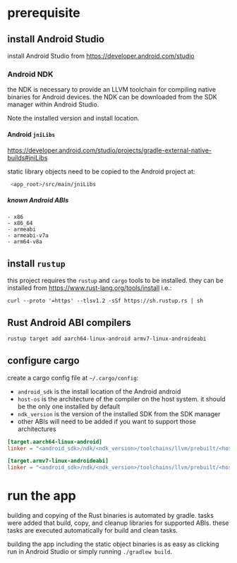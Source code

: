 # prerequisite

## install Android Studio
install Android Studio from https://developer.android.com/studio

### Android NDK
the NDK is necessary to provide an LLVM toolchain for compiling native binaries for Android devices. the NDK can be downloaded from the SDK manager within Android Studio. 

Note the installed version and install location.

#### Android `jniLibs`
https://developer.android.com/studio/projects/gradle-external-native-builds#jniLibs
   
static library objects need to be copied to the Android project at:
   
   ```sh 
	<app_root>/src/main/jniLibs
   ```
   
##### known Android ABIs
	- x86
	- x86_64
	- armeabi
	- armeabi-v7a
	- arm64-v8a
    
## install `rustup`
this project requires the `rustup` and `cargo` tools to be installed. they can be installed from https://www.rust-lang.org/tools/install i.e.:
   ```
   curl --proto '=https' --tlsv1.2 -sSf https://sh.rustup.rs | sh
   ```

## Rust Android ABI compilers
   
``` bash
rustup target add aarch64-linux-android armv7-linux-androideabi
```

## configure cargo
   create a cargo config file at `~/.cargo/config`:

   - `android_sdk` is the install location of the Android android
   - `host-os` is the architecture of the compiler on the host system. it should be the only one installed by default
   - `ndk_version` is the version of the installed SDK from the SDK manager
   - other ABIs will need to be added if you want to support those architectures
   
   ``` toml
   [target.aarch64-linux-android]
   linker = "<android_sdk>/ndk/<ndk_version>/toolchains/llvm/prebuilt/<host-os>/bin/aarch64-linux-android30-clang++"
   
[target.armv7-linux-androideabi]
linker = "<android_sdk>/ndk/<ndk_version>/toolchains/llvm/prebuilt/<host-os>/bin/armv7a-linux-androideabi30-clang++"
   ```
   
# run the app

building and copying of the Rust binaries is automated by gradle. tasks were added that build, copy, and cleanup libraries for supported ABIs. these tasks are executed automatically for build and clean tasks.

building the app including the static object binaries is as easy as clicking run in Android Studio or simply running `./gradlew build`.

